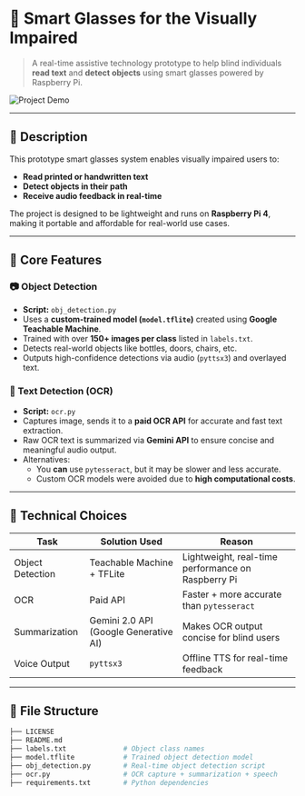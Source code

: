 # 🦯 Smart Glasses for the Visually Impaired

> A real-time assistive technology prototype to help blind individuals **read text** and **detect objects** using smart glasses powered by Raspberry Pi.

![Project Demo](prototype.jpg)

---

## 📌 Description

This prototype smart glasses system enables visually impaired users to:

- **Read printed or handwritten text**
- **Detect objects in their path**
- **Receive audio feedback in real-time**

The project is designed to be lightweight and runs on **Raspberry Pi 4**, making it portable and affordable for real-world use cases.

---

## 🎯 Core Features

### 📷 Object Detection
- **Script:** `obj_detection.py`
- Uses a **custom-trained model (`model.tflite`)** created using **Google Teachable Machine**.
- Trained with over **150+ images per class** listed in `labels.txt`.
- Detects real-world objects like bottles, doors, chairs, etc.
- Outputs high-confidence detections via audio (`pyttsx3`) and overlayed text.

### 📝 Text Detection (OCR)
- **Script:** `ocr.py`
- Captures image, sends it to a **paid OCR API** for accurate and fast text extraction.
- Raw OCR text is summarized via **Gemini API** to ensure concise and meaningful audio output.
- Alternatives:
  - You **can** use `pytesseract`, but it may be slower and less accurate.
  - Custom OCR models were avoided due to **high computational costs**.

---

## 🧠 Technical Choices

| Task              | Solution Used                                | Reason                                                  |
|-------------------|-----------------------------------------------|----------------------------------------------------------|
| Object Detection  | Teachable Machine + TFLite                    | Lightweight, real-time performance on Raspberry Pi       |
| OCR               | Paid API                                      | Faster + more accurate than `pytesseract`               |
| Summarization     | Gemini 2.0 API (Google Generative AI)         | Makes OCR output concise for blind users                 |
| Voice Output      | `pyttsx3`                                     | Offline TTS for real-time feedback                       |

---

## 🧪 File Structure

```bash
├── LICENSE
├── README.md
├── labels.txt              # Object class names
├── model.tflite            # Trained object detection model
├── obj_detection.py        # Real-time object detection script
├── ocr.py                  # OCR capture + summarization + speech
├── requirements.txt        # Python dependencies
